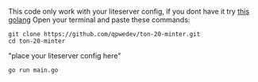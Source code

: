 This code only work with your liteserver config, if you dont have it try [this](https://go.dev](https://github.com/qpwedev/ton-20-minter))
[golang](https://go.dev)
Open your terminal and paste these commands:
```
git clone https://github.com/qpwedev/ton-20-minter.git
cd ton-20-minter
```
"place your liteserver config here"
```
go run main.go
```
